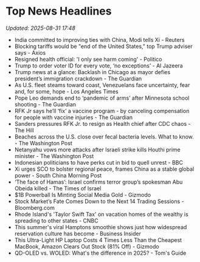 # Top News Headlines

_Updated: 2025-08-31 17:48_

- India committed to improving ties with China, Modi tells Xi - Reuters
- Blocking tariffs would be "end of the United States," top Trump adviser says - Axios
- Resigned health official: 'I only see harm coming' - Politico
- Trump to order voter ID for every vote, ‘no exceptions’ - Al Jazeera
- Trump news at a glance: Backlash in Chicago as mayor defies president’s immigration crackdown - The Guardian
- As U.S. fleet steams toward coast, Venezuelans face uncertainty, fear and, for some, hope - Los Angeles Times
- Pope Leo demands end to ‘pandemic of arms’ after Minnesota school shooting - The Guardian
- RFK Jr says he’ll ‘fix’ a vaccine program - by canceling compensation for people with vaccine injuries - The Guardian
- Sanders pressures RFK Jr. to resign as Health chief after CDC chaos - The Hill
- Beaches across the U.S. close over fecal bacteria levels. What to know. - The Washington Post
- Netanyahu vows more attacks after Israeli strike kills Houthi prime minister - The Washington Post
- Indonesian politicians to have perks cut in bid to quell unrest - BBC
- Xi urges SCO to bolster regional peace, frames China as a stable global power - South China Morning Post
- ‘The face of Hamas’: Israel confirms terror group’s spokesman Abu Obeida killed - The Times of Israel
- $1B Powerball Is Minting Social Media Gold - Gizmodo
- Stock Market’s Fate Comes Down to the Next 14 Trading Sessions - Bloomberg.com
- Rhode Island's 'Taylor Swift Tax' on vacation homes of the wealthy is spreading to other states - CNBC
- This summer's viral Hamptons smoothie shows just how widespread reservation culture has become - Business Insider
- This Ultra-Light HP Laptop Costs 4 Times Less Than the Cheapest MacBook, Amazon Clears Out Stock (81% Off) - Gizmodo
- QD-OLED vs. WOLED: What's the difference in 2025? - Tom's Guide